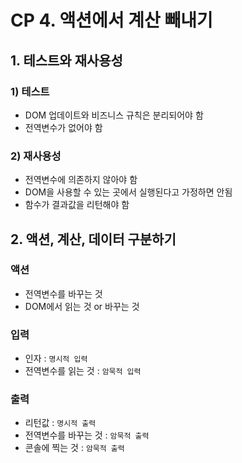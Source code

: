 # CP 4. 액션에서 계산 빼내기

## 1. 테스트와 재사용성

### 1) 테스트

- DOM 업데이트와 비즈니스 규칙은 분리되어야 함
- 전역변수가 없어야 함

### 2) 재사용성

- 전역변수에 의존하지 않아야 함
- DOM을 사용할 수 있는 곳에서 실행된다고 가정하면 안됨
- 함수가 결과값을 리턴해야 함

## 2. 액션, 계산, 데이터 구분하기

### 액션

- 전역변수를 바꾸는 것
- DOM에서 읽는 것 or 바꾸는 것

### 입력

- 인자 : `명시적 입력`
- 전역변수를 읽는 것 : `암묵적 입력`

### 출력

- 리턴값 : `명시적 출력`
- 전역변수를 바꾸는 것 : `암묵적 출력`
- 콘솔에 찍는 것 : `암묵적 출력`
